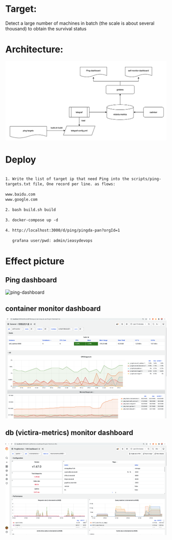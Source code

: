# Target: 

Detect a large number of machines in batch (the scale is about several thousand) to obtain the survival status

# Architecture:

![Architecture](https://github.com/ieasydevops/ping-host/blob/main/docs/images/ping-hosts-arch.png)


# Deploy

```

1. Write the list of target ip that need Ping into the scripts/ping-targets.txt file, One record per line. as flows:

www.baidu.com
www.google.com

2. bash build.sh build

3. docker-compose up -d

4. http://localhost:3000/d/ping/pingda-pan?orgId=1

   grafana user/pwd: admin/ieasydevops

```

# Effect picture

## Ping dashboard
![ping-dashboard](https://github.com/ieasydevops/ping-hosts/blob/master/docs/images/ping-dashboard.png)

## container monitor  dashboard

![contianer-dashboard](https://github.com/ieasydevops/ping-host/blob/main/docs/images/contianer-dashboard.png)


## db (victira-metrics) monitor dashboard

![vm-dashboard](https://github.com/ieasydevops/ping-host/blob/main/docs/images/vm-dashboard.png)










